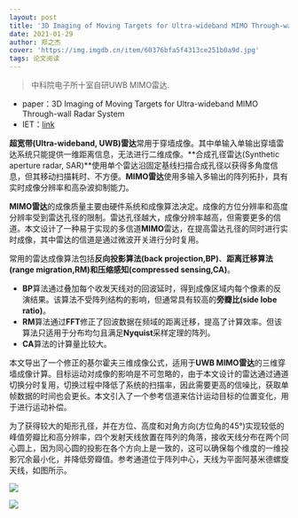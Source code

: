 ```yaml
---
layout: post
title: '3D Imaging of Moving Targets for Ultra-wideband MIMO Through-wall Radar System'
date: 2021-01-29
author: 郑之杰
cover: 'https://img.imgdb.cn/item/60376bfa5f4313ce251b0a9d.jpg'
tags: 论文阅读
---
```


> 中科院电子所十室自研UWB MIMO雷达.

- paper：3D Imaging of Moving Targets for Ultra-wideband MIMO Through-wall Radar System
- IET：[link](https://ietresearch.onlinelibrary.wiley.com/doi/pdf/10.1049/rsn2.12035)

**超宽带(Ultra-wideband, UWB)雷达**常用于穿墙成像。其中单输入单输出穿墙雷达系统只能提供一维距离信息，无法进行二维成像。**合成孔径雷达(Synthetic aperture radar, SAR)**使用单个雷达沿固定基线扫描合成孔径以获得多角度信息，但其移动扫描耗时、不方便。**MIMO雷达**使用多输入多输出的阵列拓扑，具有实时成像分辨率和高杂波抑制能力。

**MIMO雷达**的成像质量主要由硬件系统和成像算法决定。成像的方位分辨率和高度分辨率受到雷达孔径的限制。雷达孔径越大，成像分辨率越高，但需要更多的信道。本文设计了一种易于实现的多信道**MIMO**雷达，在提高雷达孔径的同时进行实时成像，其中雷达的信道是通过微波开关进行分时复用。

常用的雷达成像算法包括**反向投影算法(back projection,BP)**、**距离迁移算法(range migration,RM)**和**压缩感知(compressed sensing,CA)**。
- **BP**算法通过叠加每个收发天线对的回波延时，得到成像区域内每个像素的反演结果。该算法不受阵列结构的影响，但通常具有较高的**旁瓣比(side lobe ratio)**。
- **RM**算法通过**FFT**修正了回波数据在频域的距离迁移，提高了计算效率。但该算法只适用于分布均匀且满足**Nyquist**采样定理的阵列。
- **CA**算法的计算量比较大。

本文导出了一个修正的基尔霍夫三维成像公式，适用于**UWB MIMO雷达**的三维穿墙成像计算。目标运动对成像的影响是不可忽略的，由于本文设计的雷达通过通道切换分时复用，切换过程中降低了系统的扫描率，因此需要更高的信噪比，获取单帧数据的时间也会更长。本文引入了一个参考信道来估计运动目标的位置变化，用于进行运动补偿。

为了获得较大的矩形孔径，并在方位、高度和对角方向(方位角的45°)实现较低的峰值旁瓣比和高分辨率，四个发射天线放置在阵列的角落，接收天线分布在两个同心圆上，因为同心圆的投影在各个方向上是一致的，这可以确保每个维度的一维投影冗余最小化，并降低旁瓣值。参考通道位于阵列中心，天线为平面阿基米德螺旋天线，如图所示。

![](https://img.imgdb.cn/item/60457ef4cef1ec5e6f28d703.jpg)

![](https://img.imgdb.cn/item/60457f1ccef1ec5e6f28eeca.jpg)
